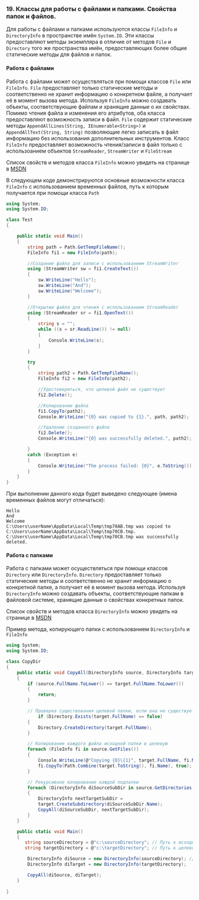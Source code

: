 ### 19. Классы для работы с файлами и папками. Свойства папок и файлов.
Для работы с файлами и папками используются классы ```FileInfo``` и ```DirectoryInfo``` в пространстве имён ```System.IO```. Эти классы предоставляют методы экземпляра в отличие от методов ```File``` и ```Directory``` того же пространства имён, предоставляющих более общие статические методы для файлов и папок.

#### Работа с файлами

Работа с файлами может осуществляться при помощи классов ```File``` или ```FileInfo```. ```File``` предоставляет только статические методы и соответственно не хранит информацию о конкретном файле, а получает её в момент вызова метода. Используя ```FileInfo``` можно создавать объекты, соответствующие файлам и хранящие данные о их свойствах. Помимо чтения файла и изменения его атрибутов, оба класса предоставляют возможность записи в файл. ```File``` содержит статические методы ```AppendAllLines(String, IEnumerable<String>)``` и ```AppendAllText(String, String)``` позволяющие легко записать в файл информацию без использования дополнительных инструментов. Класс ```FileInfo``` предоставляет возможность чтения/записи в файл  только с использоанием объектов ```StreamReader```, ```StreamWriter``` и ```FileStream```

Список свойств и методов класса ```FileInfo``` можно увидеть на странице в [MSDN](https://msdn.microsoft.com/ru-ru/library/system.io.fileinfo.aspx#%D0%A1%D0%B8%D0%BD%D1%82%D0%B0%D0%BA%D1%81%D0%B8%D1%81)

В следующем коде демонстрируются основные возможности класса ```FileInfo``` с использованием временных файлов, путь к которым получается при помощи класса ```Path```
```csharp
using System;
using System.IO;

class Test 
{

    public static void Main() 
    {
        string path = Path.GetTempFileName();
        FileInfo fi1 = new FileInfo(path);

        //Создание файла для записи с использованием StreamWriter
        using (StreamWriter sw = fi1.CreateText()) 
        {
            sw.WriteLine("Hello");
            sw.WriteLine("And");
            sw.WriteLine("Welcome");
        }

        //Открытие файла для чтения с использованием StreamReader
        using (StreamReader sr = fi1.OpenText()) 
        {
            string s = "";
            while ((s = sr.ReadLine()) != null) 
            {
                Console.WriteLine(s);
            }
        }

        try 
        {
            string path2 = Path.GetTempFileName();
            FileInfo fi2 = new FileInfo(path2);

            //Удостовериться, что целевой файл не существует
            fi2.Delete();

            //Копирование файла
            fi1.CopyTo(path2);
            Console.WriteLine("{0} was copied to {1}.", path, path2);

            //Удаление созданного файла
            fi2.Delete();
            Console.WriteLine("{0} was successfully deleted.", path2);

        } 
        catch (Exception e) 
        {
            Console.WriteLine("The process failed: {0}", e.ToString());
        }
    }
}
```
При выполнении данного кода будет выведено следующее (имена временных файлов могут отличаться):
```
Hello
And
Welcome
C:\Users\userName\AppData\Local\Temp\tmp70AB.tmp was copied to C:\Users\userName\AppData\Local\Temp\tmp70CB.tmp.
C:\Users\userName\AppData\Local\Temp\tmp70CB.tmp was successfully deleted.
```


#### Работа с папками

Работа с папками может осуществляться при помощи классов ```Directory``` или ```DirectoryInfo```. ```Directory``` предоставляет только статические методы и соответственно не хранит информацию о конкретной папке, а получает её в момент вызова метода. Используя ```DirectoryInfo``` можно создавать объекты, соответствующие папкам в файловой системе, хранящие данные о свойствах конкретных папок.

Список свойств и методов класса ```DirectoryInfo``` можно увидеть на странице в [MSDN](https://msdn.microsoft.com/ru-ru/library/system.io.directoryinfo.aspx#%D0%A1%D0%B8%D0%BD%D1%82%D0%B0%D0%BA%D1%81%D0%B8%D1%81)

Пример метода, копирующего папки с использованием ```DirectoryInfo``` и ```FileInfo```
```csharp
using System;
using System.IO;

class CopyDir
{
    public static void CopyAll(DirectoryInfo source, DirectoryInfo target)
    {
        if (source.FullName.ToLower() == target.FullName.ToLower())
        {
            return;
        }

        // Проверка существования целевой папки, если она не существует - создаём её
            if (Directory.Exists(target.FullName) == false)
        {
            Directory.CreateDirectory(target.FullName);
        }

        // Копирование каждого файла исходной папки в целевую
        foreach (FileInfo fi in source.GetFiles())
        {
            Console.WriteLine(@"Copying {0}\{1}", target.FullName, fi.Name);
            fi.CopyTo(Path.Combine(target.ToString(), fi.Name), true);
        }

        // Рекурсивное копирование каждой подпапки
        foreach (DirectoryInfo diSourceSubDir in source.GetDirectories())
        {
            DirectoryInfo nextTargetSubDir =
            target.CreateSubdirectory(diSourceSubDir.Name);
            CopyAll(diSourceSubDir, nextTargetSubDir);
        }
    }

    public static void Main()
    {
       string sourceDirectory = @"c:\sourceDirectory"; // Путь к исходной папке
       string targetDirectory = @"c:\targetDirectory"; // Путь к целевой папке

        DirectoryInfo diSource = new DirectoryInfo(sourceDirectory); // Создание объектов DirectoryInfo
        DirectoryInfo diTarget = new DirectoryInfo(targetDirectory);

        CopyAll(diSource, diTarget);
    }
        
}
```
